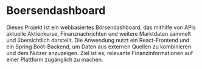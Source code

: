 # Boersendashboard
Dieses Projekt ist ein webbasiertes Börsendashboard, das mithilfe von APIs aktuelle Aktienkurse, Finanznachrichten und weitere Marktdaten sammelt und übersichtlich darstellt. Die Anwendung nutzt ein React-Frontend und ein Spring Boot-Backend, um Daten aus externen Quellen zu kombinieren und dem Nutzer anzuzeigen. Ziel ist es, relevante Finanzinformationen auf einer Plattform zugänglich zu machen.

